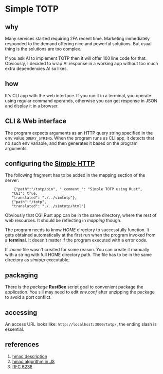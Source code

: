 # Simple TOTP

## why

Many services started requiring 2FA recent time. Marketing immediately responded to the demand
offering nice and powerful solutions. But usual thing is the solutions are too complex.

If you ask AI to implement TOTP then it will offer 100 line code for that. Obviously,
I decided to wrap AI response in a working app without too much extra dependencies AI so likes.

## how
It's CLI app with the web interface. If you run it in a terminal, you operate using regular command
operands, otherwise you can get response in JSON and display it in a browser.

## CLI & Web interface
The program expects arguments as an HTTP query string specified in the env value `QUERY_STRING`. When the program
runs as CLI app, it detects that no such env variable, and then generates it based on the program arguments.

## configuring the [Simple HTTP](https://github.com/vernisaz/simhttp)
The following fragment has to be added in the mapping section of the server:
```
    {"path":"/totp/bin", "_comment_": "Simple TOTP using Rust",
   "CGI": true,
   "translated": "./../simtotp"},
   {"path":"/totp",
   "translated": "./../simtotp/html"}
```
Obviously that CGI Rust app can be in the same directory, where the rest of web resources. It should be
reflecting in *mapping* though.

The program needs to know *HOME* directory to successfully function. It gets obtained automatically at
the first run when the program invoked from a **terminal**. It doesn't matter if the program executed with a error code.

If _.home_ file wasn't created for some reason. You can create it manually with a string with full HOME directory path.
The file has to be in the same directory as *simtotp* executable;

## packaging
There is the _package_ **RustBee** script goal to convenient package the application. You sill may need to edit _env.conf_
after unzipping the package to avoid a port conflict.

## accessing
An access URL looks like: `http://localhost:3000/totp/`, the ending slash is essential.

## references
1. [hmac description](https://en.wikipedia.org/wiki/HMAC)
2. [hmac algorithm in JS](https://gist.github.com/stevendesu/2d52f7b5e1f1184af3b667c0b5e054b8)
3. [RFC 6238](https://datatracker.ietf.org/doc/html/rfc6238)